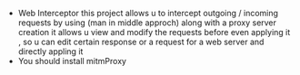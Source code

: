 - Web Interceptor 
this project allows u to intercept outgoing / incoming requests by using (man in middle approch) along with a proxy server creation it allows u view and modify the requests before even applying it , so u can edit certain response or a request for a web server and directly appling it 
- You should install mitmProxy
